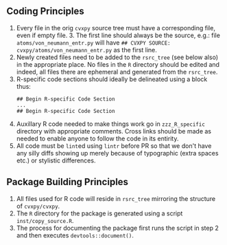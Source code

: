## Coding Principles

1. Every file in the orig `cvxpy` source tree must have a corresponding file,
   even if empty file. 3. The first line should always be the source, e.g.: file
   `atoms/von_neumann_entr.py` will have `## CVXPY SOURCE:
   cvxpy/atoms/von_neumann_entr.py` as the first line.
2. Newly created files need to be added to the `rsrc_tree` (see below
   also) in the appropriate place. No files in the `R` directory
   should be edited and indeed, all files there are ephemeral and
   generated from the `rsrc_tree`. 
2. R-specific code sections should ideally be delineated using a block
   thus:
   ```
   ## Begin R-specific Code Section
   ...
   ## Begin R-specific Code Section
   ```
3. Auxillary R code needed to make things work go in `zzz_R_specific`
   directory with appropriate comments. Cross links should be made as
   needed to enable anyone to follow the code in its entirity.
4. All code must be `lint`ed using `lintr` before PR so that we don't
   have any silly diffs showing up merely because of typographic
   (extra spaces etc.) or stylistic differences. 

## Package Building Principles
1. All files used for R code will reside in `rsrc_tree` mirroring the
   structure of `cvxpy/cvxpy`.
2. The `R` directory for the package is generated using a script
   `inst/copy_source.R`. 
3. The process for documenting the package first runs the script in
   step 2 and then executes `devtools::document()`. 
   
   
